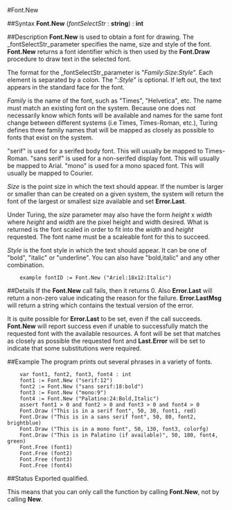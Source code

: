 
#Font.New

##Syntax
**Font.New** (_fontSelectStr_ : **string**) : **int**


##Description
**Font.New** is used to obtain a font for drawing. The _fontSelectStr_parameter specifies the name, size and style of the font. **Font.New** returns a font identifier which is then used by the **Font.Draw** procedure to draw text in the selected font.

The format for the _fontSelectStr_parameter is "_Family_:_Size_:_Style_". Each element is separated by a colon. The ":_Style_" is optional. If left out, the text appears in the standard face for the font.

_Family_ is the name of the font, such as "Times", "Helvetica", etc. The name must match an existing font on the system. Because one does not necessarily know which fonts will be available and names for the same font change between different systems (i.e Times, Times-Roman, etc.), Turing defines three family names that will be mapped as closely as possible to fonts that exist on the system.


"serif" is used for a serifed body font. This will usually be mapped to Times-Roman.
"sans serif" is used for a non-serifed display font. This will usually be mapped to Arial.
"mono" is used for a mono spaced font. This will usually be mapped to Courier.


_Size_ is the point size in which the text should appear. If the number is larger or smaller than can be created on a given system, the system will return the font of the largest or smallest size available and set **Error.Last**.

Under Turing, the _size_ parameter may also have the form _height_ x _width_ where _height_ and _width_ are the pixel height and width desired. What is returned is the font scaled in order to fit into the _width_ and _height_ requested. The font name must be a scaleable font for this to succeed.

_Style_ is the font style in which the text should appear. It can be one of "bold", "italic" or "underline". You can also have "bold,italic" and any other combination.

        example fontID := Font.New ("Ariel:18x12:Italic")
##Details
If the **Font.New** call fails, then it returns 0. Also **Error.Last** will return a non-zero value indicating the reason for the failure. **Error.LastMsg** will return a string which contains the textual version of the error.

It is quite possible for **Error.Last** to be set, even if the call succeeds. **Font.New** will report success even if unable to successfully match the requested font with the available resources. A font will be set that matches as closely as possible the requested font and **Last.Error** will be set to indicate that some substitutions were required.


##Example
The program prints out several phrases in a variety of fonts.

        var font1, font2, font3, font4 : int
        font1 := Font.New ("serif:12")
        font2 := Font.New ("sans serif:18:bold")
        font3 := Font.New ("mono:9")
        font4 := Font.New ("Palatino:24:Bold,Italic")
        assert font1 > 0 and font2 > 0 and font3 > 0 and font4 > 0
        Font.Draw ("This is in a serif font", 50, 30, font1, red)
        Font.Draw ("This is in a sans serif font", 50, 80, font2, brightblue)
        Font.Draw ("This is in a mono font", 50, 130, font3, colorfg)
        Font.Draw ("This is in Palatino (if available)", 50, 180, font4, green)
        Font.Free (font1)
        Font.Free (font2)
        Font.Free (font3)
        Font.Free (font4)
##Status
Exported qualified.

This means that you can only call the function by calling **Font.New**, not by calling **New**.

